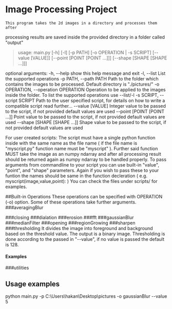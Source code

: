 # Image Processing Project

	This program takes the 2d images in a directory and processes them after
processing results are saved inside the provided directory in a folder called
"output"

> usage: main.py [-h] [-l] [-p PATH] [-o OPERATION | -s SCRIPT]
>               [--value [VALUE]] [--point [POINT [POINT ...]]]
>               [--shape [SHAPE [SHAPE ...]]]

optional arguments:
  -h, --help            show this help message and exit
  -l, --list            List the supported operations
  -p PATH, --path PATH  Path to the folder which contains the images to be
                        processed. Default directory is "./pictures/"
  -o OPERATION, --operation OPERATION
                        Operation to be applied to the images inside the
                        folder. To list the supported operations use --list/-l
  -s SCRIPT, --script SCRIPT
                        Path to the user specified script, for details on how
                        to write a compatible script read further...
  --value [VALUE]       Integer value to be passed to the script, if not
                        provided default values are used
  --point [POINT [POINT ...]]
                        Point value to be passed to the script, if not
                        provided default values are used
  --shape [SHAPE [SHAPE ...]]
                        Shape value to be passed to the script, if not
                        provided default values are used

For user created scripts: The script must have a single python function inside
with the same name as the file name ( if the file name is "myscript.py"
function name must be "myscript" ). Further said function MUST take the image
as an numpy ndarray and after all processing result should be returned again
as numpy ndarray to be handled properly. To pass arguments from commandline to
your script you can use built-in "value", "point", and "shape" parameters.
Again if you wish to pass these to your funtion the names should be same in
the function decleration ( e.g. myscript(image,value,point): ) You can check
the files under scripts/ for examples.

##Built-in Operations
	These operations can be specified with OPERATION (-o) option. Some of these operations take further arguments.
###averagingBlur

###closing
###dialation
###erosion
###fft
###gaussianBlur
###medianFilter
###opening
###regionGrowing
###sharpen
###thresholding
It divides the image into foreground and background based on the threshold value. The output is a binary image.
Thresholding is done according to the passed in "--value", if no value is passed the default is 128.
#### Examples
###utilities


## Usage examples
python main.py -p C:\Users\hakan\Desktop\pictures -o gaussianBlur --value 5